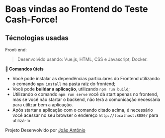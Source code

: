 # Boas vindas ao Frontend do Teste Cash-Force!

## Técnologias usadas

Front-end:
> Desenvolvido usando: Vue.js, HTML, CSS e Javascript, Docker.

<strong> 👀 Comandos úteis </strong><br />

- Você pode instalar as dependências particulares do Frontend utilizando o comando `npm install` na pasta raiz do frontend;
- Você pode **buildar a aplicação**, utilizando `npm run build`;
- Utilizando o comando `npm run serve` você dá start apenas no frontend, mas se você não startar o backend, não terá a comunicação necessária para utilizar bem a aplicação.
- Após startar a aplicação com o comando citado acima, é necessário você acessar no seu browser o endereço `http://localhost:8080/` para utilizá-lo 


Projeto Desenvolvido por [João Antônio](https://github.com/JoaopSilvaa)


